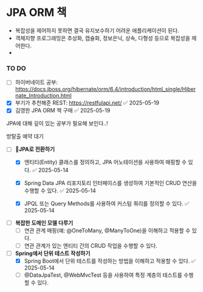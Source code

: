 
# JPA ORM 책
- 복잡성을 제어하지 못하면 결국 유지보수하기 어려운 애플리케이션이 된다.
- 객체지향 프로그래밍은 추상화, 캡슐화, 정보은닉, 상속, 다형성 등으로 복잡성을 제어한다.
- 


### TO DO
- [ ] 하이버네이트 공부: https://docs.jboss.org/hibernate/orm/6.4/introduction/html_single/Hibernate_Introduction.html
- [x] 부기가 추천해준 REST: https://restfulapi.net/ ✅ 2025-05-19
- [x] 김영한 JPA ORM 책 구매 ✅ 2025-05-19

JPA에 대해 깊이 있는 공부가 필요해 보인다..!


방탈출 예약 대기
- [ ] **JPA로 전환하기**
    - [x] 엔티티(Entity) 클래스를 정의하고, JPA 어노테이션을 사용하여 매핑할 수 있다. ✅ 2025-05-14
    - [x] Spring Data JPA 리포지토리 인터페이스를 생성하여 기본적인 CRUD 연산을 수행할 수 있다. ✅ 2025-05-14
    - [x] JPQL 또는 Query Methods를 사용하여 커스텀 쿼리를 정의할 수 있다. ✅ 2025-05-14
          
        
- [ ] **복잡한 도메인 모델 다루기**
    - [ ] 연관 관계 매핑(예: @OneToMany, @ManyToOne)을 이해하고 적용할 수 있다.
    - [ ] 연관 관계가 있는 엔티티 간의 CRUD 작업을 수행할 수 있다.  
          
- [ ] **Spring에서 단위 테스트 작성하기**
    - [x] Spring Boot에서 단위 테스트를 작성하는 방법을 이해하고 적용할 수 있다. ✅ 2025-05-14
    - [ ] @DataJpaTest, @WebMvcTest 등을 사용하여 특정 계층의 테스트를 수행할 수 있다.